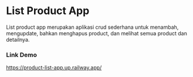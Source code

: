 # List Product App

List product app merupakan aplikasi crud sederhana untuk menambah, mengupdate, bahkan menghapus product, dan melihat semua product dan detailnya.

### Link Demo

https://product-list-app.up.railway.app/
